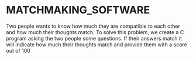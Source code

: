 # MATCHMAKING_SOFTWARE
Two people wants to know how much they are compatible to each other 
and how much their thoughts match. To solve this problem, we create a C 
program asking the two people some questions. If their answers match it 
will indicate how much their thoughts match and provide them with a score 
out of 100
